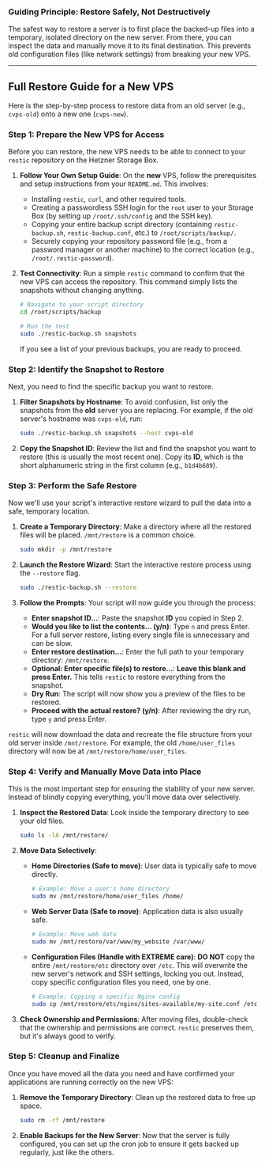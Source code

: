 ### Guiding Principle: Restore Safely, Not Destructively

The safest way to restore a server is to first place the backed-up files into a temporary, isolated directory on the new server. From there, you can inspect the data and manually move it to its final destination. This prevents old configuration files (like network settings) from breaking your new VPS.

-----

## Full Restore Guide for a New VPS

Here is the step-by-step process to restore data from an old server (e.g., `cvps-old`) onto a new one (`cvps-new`).

### Step 1: Prepare the New VPS for Access

Before you can restore, the new VPS needs to be able to connect to your `restic` repository on the Hetzner Storage Box.

1.  **Follow Your Own Setup Guide**: On the **new** VPS, follow the prerequisites and setup instructions from your `README.md`. This involves:

      * Installing `restic`, `curl`, and other required tools.
      * Creating a passwordless SSH login for the `root` user to your Storage Box (by setting up `/root/.ssh/config` and the SSH key).
      * Copying your entire backup script directory (containing `restic-backup.sh`, `restic-backup.conf`, etc.) to `/root/scripts/backup/`.
      * Securely copying your repository password file (e.g., from a password manager or another machine) to the correct location (e.g., `/root/.restic-password`).

2.  **Test Connectivity**: Run a simple `restic` command to confirm that the new VPS can access the repository. This command simply lists the snapshots without changing anything.

    ```sh
    # Navigate to your script directory
    cd /root/scripts/backup

    # Run the test
    sudo ./restic-backup.sh snapshots
    ```

    If you see a list of your previous backups, you are ready to proceed.

### Step 2: Identify the Snapshot to Restore

Next, you need to find the specific backup you want to restore.

1.  **Filter Snapshots by Hostname**: To avoid confusion, list only the snapshots from the **old** server you are replacing. For example, if the old server's hostname was `cvps-old`, run:

    ```sh
    sudo ./restic-backup.sh snapshots --host cvps-old
    ```

2.  **Copy the Snapshot ID**: Review the list and find the snapshot you want to restore (this is usually the most recent one). Copy its **ID**, which is the short alphanumeric string in the first column (e.g., `b1d4b689`).

### Step 3: Perform the Safe Restore

Now we'll use your script's interactive restore wizard to pull the data into a safe, temporary location.

1.  **Create a Temporary Directory**: Make a directory where all the restored files will be placed. `/mnt/restore` is a common choice.

    ```sh
    sudo mkdir -p /mnt/restore
    ```

2.  **Launch the Restore Wizard**: Start the interactive restore process using the `--restore` flag.

    ```sh
    sudo ./restic-backup.sh --restore
    ```

3.  **Follow the Prompts**: Your script will now guide you through the process:

      * **Enter snapshot ID...**: Paste the snapshot **ID** you copied in Step 2.
      * **Would you like to list the contents... (y/n)**: Type `n` and press Enter. For a full server restore, listing every single file is unnecessary and can be slow.
      * **Enter restore destination...**: Enter the full path to your temporary directory: `/mnt/restore`.
      * **Optional: Enter specific file(s) to restore...**: **Leave this blank and press Enter.** This tells `restic` to restore everything from the snapshot.
      * **Dry Run**: The script will now show you a preview of the files to be restored.
      * **Proceed with the actual restore? (y/n)**: After reviewing the dry run, type `y` and press Enter.

`restic` will now download the data and recreate the file structure from your old server inside `/mnt/restore`. For example, the old `/home/user_files` directory will now be at `/mnt/restore/home/user_files`.

### Step 4: Verify and Manually Move Data into Place

This is the most important step for ensuring the stability of your new server. Instead of blindly copying everything, you'll move data over selectively.

1.  **Inspect the Restored Data**: Look inside the temporary directory to see your old files.

    ```sh
    sudo ls -lA /mnt/restore/
    ```

2.  **Move Data Selectively**:

      * **Home Directories (Safe to move)**: User data is typically safe to move directly.

        ```sh
        # Example: Move a user's home directory
        sudo mv /mnt/restore/home/user_files /home/
        ```

      * **Web Server Data (Safe to move)**: Application data is also usually safe.

        ```sh
        # Example: Move web data
        sudo mv /mnt/restore/var/www/my_website /var/www/
        ```

      * **Configuration Files (Handle with EXTREME care)**: **DO NOT** copy the entire `/mnt/restore/etc` directory over `/etc`. This will overwrite the new server's network and SSH settings, locking you out. Instead, copy specific configuration files you need, one by one.

        ```sh
        # Example: Copying a specific Nginx config
        sudo cp /mnt/restore/etc/nginx/sites-available/my-site.conf /etc/nginx/sites-available/
        ```

3.  **Check Ownership and Permissions**: After moving files, double-check that the ownership and permissions are correct. `restic` preserves them, but it's always good to verify.

### Step 5: Cleanup and Finalize

Once you have moved all the data you need and have confirmed your applications are running correctly on the new VPS:

1.  **Remove the Temporary Directory**: Clean up the restored data to free up space.

    ```sh
    sudo rm -rf /mnt/restore
    ```

2.  **Enable Backups for the New Server**: Now that the server is fully configured, you can set up the cron job to ensure it gets backed up regularly, just like the others.
